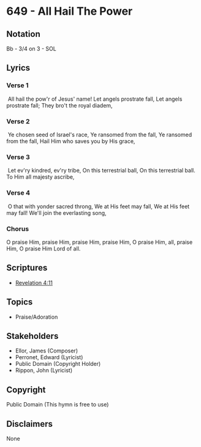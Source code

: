 # 649 - All Hail The Power

## Notation

Bb - 3/4 on 3 - SOL

## Lyrics

### Verse 1

 All hail the pow'r of Jesus' name! Let angels prostrate fall, Let angels prostrate fall; They bro't the royal diadem,

### Verse 2

 Ye chosen seed of Israel's race, Ye ransomed from the fall, Ye ransomed from the fall, Hail Him who saves you by His grace,

### Verse 3

 Let ev'ry kindred, ev'ry tribe, On this terrestrial ball, On this terrestrial ball. To Him all majesty ascribe, 

### Verse 4

 O that with yonder sacred throng, We at His feet may fall, We at His feet may fall! We'll join the everlasting song,

### Chorus

O praise Him, praise Him, praise Him, praise Him, O praise Him, all, praise Him, O praise Him Lord of all. 


## Scriptures

- [Revelation 4:11](https://www.biblegateway.com/passage/?search=Revelation%204%3A11)

## Topics

- Praise/Adoration

## Stakeholders

- Ellor, James (Composer)
- Perronet, Edward (Lyricist)
- Public Domain (Copyright Holder)
- Rippon, John (Lyricist)

## Copyright

Public Domain
(This hymn is free to use)

## Disclaimers

None


